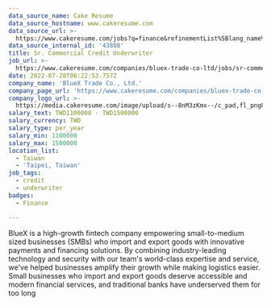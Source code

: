 ```yaml
---
data_source_name: Cake Resume
data_source_hostname: www.cakeresume.com
data_source_url: >-
  https://www.cakeresume.com/jobs?q=finance&refinementList%5Blang_name%5D%5B0%5D=English&refinementList%5Bsalary_type%5D=per_year&range%5Bsalary_range%5D%5Bmin%5D=1000000&page=3
data_source_internal_id: '43808'
title: Sr. Commercial Credit Underwriter
job_url: >-
  https://www.cakeresume.com/companies/bluex-trade-co-ltd/jobs/sr-commercial-credit-underwriter
date: 2022-07-28T06:22:53.757Z
company_name: 'BlueX Trade Co., Ltd.'
company_page_url: 'https://www.cakeresume.com/companies/bluex-trade-co-ltd'
company_logo_url: >-
  https://media.cakeresume.com/image/upload/s--8nM3zKmx--/c_pad,fl_png8,h_200,w_200/v1644891844/lwqpqxokshocvwzmaes7.png
salary_text: TWD1100000 - TWD1500000
salary_currency: TWD
salary_type: per_year
salary_min: 1100000
salary_max: 1500000
location_list:
  - Taiwan
  - 'Taipei, Taiwan'
job_tags:
  - credit
  - underwriter
badges:
  - Finance

---
```


BlueX is a high-growth fintech company empowering small-to-medium sized businesses (SMBs) who import and export goods with innovative payments and financing solutions. By combining industry-leading technology and security with our team's world-class expertise and service, we've helped businesses amplify their growth while making logistics easier. Small businesses who import and export goods deserve accessible and modern financial services, and traditional banks have underserved them for too long